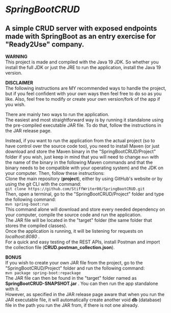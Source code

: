 # ***SpringBootCRUD***
## A simple CRUD server with exposed endpoints made with SpringBoot as an entry exercise for "Ready2Use" company.

**WARNING**<br>
This project is made and compiled with the Java 19 JDK. So whether you install the full JDK or just the JRE to run the application, install the Java 19 version.

**DISCLAIMER**<br>
The following instructions are MY recommended ways to handle the project, but if you feel confident with your own ways then feel free to do so as you like.
Also, feel free to modify or create your own version/fork of the app if you wish.

There are mainly two ways to run the application.<br>
The easiest and most straightforward way is by running it standalone using the pre-compiled executable JAR file.
To do that, follow the instructions in the JAR release page.

Instead, if you want to run the application from the actual project (so to have control over the source code too), you need to install Maven (or just download and store the Maven binary in the "SpringBootCRUD/Project" folder if you wish, just keep in mind that you will need to change `mvn` with the name of the binary in the following Maven commands and that the binary needs to be compatible with your operating system) and the JDK on your computer.
Then, follow these instructions:<br>
Clone the main repository (**project**), either by using GitHub's website or by using the git CLI with the command:<br>
``git clone https://github.com/StiffWriter00/SpringBootCRUD.git``<br>
Then, open a terminal, go to the "SpringBootCRUD/Project" folder and type the following command:<br>
``mvn spring-boot:run``<br>
This command alone will download and store every needed dependency on your computer, compile the source code and run the application.<br>
The JAR file will be located in the "target" folder (the same folder that stores the compiled classes).<br>
Once the application is running, it will be listening for requests on *localhost:8080* .<br>
For a quick and easy testing of the REST APIs, install Postman and import the collection file (**CRUD.postman_collection.json**).

**BONUS**<br>
If you wish to create your own JAR file from the project, go to the "SpringBootCRUD/Project" folder and run the following command:<br>
`mvn package spring-boot:repackage`<br>
The JAR file can then be found in the "target" folder named as **SpringBootCRUD-SNAPSHOT.jar** .
You can then run the app standalone with it.<br>
However, as specified in the JAR release page aware that when you run the JAR executable file, it will automatically create another void **db** (database) file in the path you run the JAR from, if there is not one already.

